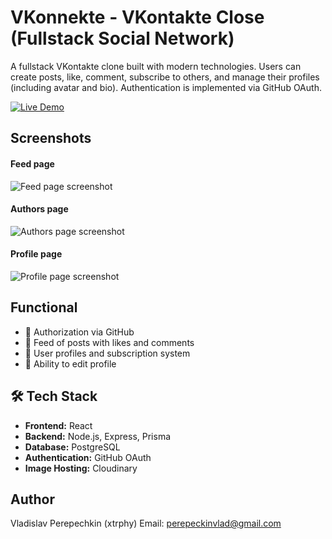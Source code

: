 # VKonnekte - VKontakte Close (Fullstack Social Network)

A fullstack VKontakte clone built with modern technologies. Users can create posts, like, comment, subscribe to others, and manage their profiles (including avatar and bio). Authentication is implemented via GitHub OAuth.

[![Live Demo](https://img.shields.io/badge/Live-Demo-brightgreen?style=for-the-badge&logo=netlify)](https://vkonnekte-app.netlify.app)

## Screenshots

#### Feed page
![Feed page screenshot](https://github.com/user-attachments/assets/a3b873d8-74d4-44e3-a4cd-00efc30475f6)

#### Authors page
![Authors page screenshot](https://github.com/user-attachments/assets/b0a9a2e2-be97-43e9-a0b5-b8b9e3010f4e)

#### Profile page
![Profile page screenshot](https://github.com/user-attachments/assets/5ac59f7d-93a9-4295-8633-4098b8f3433f)

## Functional

- 🔐 Authorization via GitHub
- 📰 Feed of posts with likes and comments
- 👥 User profiles and subscription system
- 📸 Ability to edit profile

## 🛠️ Tech Stack

- **Frontend:** React
- **Backend:** Node.js, Express, Prisma
- **Database:** PostgreSQL
- **Authentication:** GitHub OAuth
- **Image Hosting:** Cloudinary

## Author
Vladislav Perepechkin (xtrphy)
Email: perepeckinvlad@gmail.com
